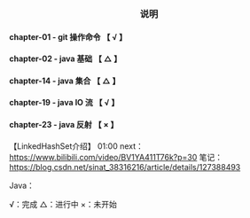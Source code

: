 <h3 style="text-align: center">说明</h3>

#### chapter-01 - git 操作命令    【 √ 】
#### chapter-02 - java 基础      【 △ 】
#### chapter-14 - java 集合      【 △ 】
#### chapter-19 - java IO 流     【 √ 】
#### chapter-23 - java 反射      【 × 】


【LinkedHashSet介绍】
01:00
next：https://www.bilibili.com/video/BV1YA411T76k?p=30
笔记：https://blog.csdn.net/sinat_38316216/article/details/127388493

Java：

√：完成
△：进行中
×：未开始